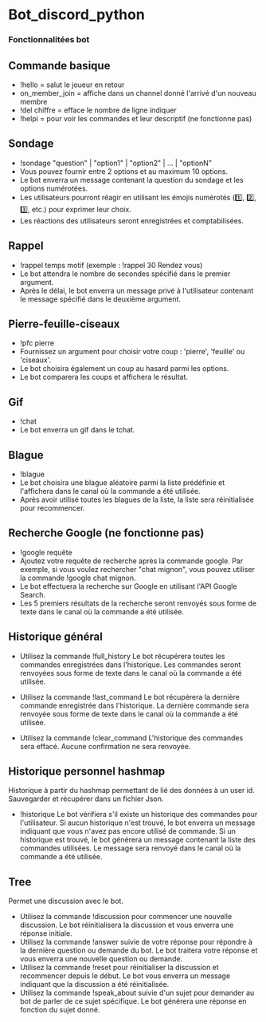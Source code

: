 # Bot_discord_python

### Fonctionnalitées bot 

## Commande basique

- !hello = salut le joueur en retour
- on_member_join = affiche dans un channel donné l'arrivé d'un nouveau membre
- !del chiffre = efface le nombre de ligne indiquer
- !helpi = pour voir les commandes et leur descriptif (ne fonctionne pas)



## Sondage

- !sondage "question" | "option1" | "option2" | ... | "optionN"
- Vous pouvez fournir entre 2 options et au maximum 10 options.
- Le bot enverra un message contenant la question du sondage et les options numérotées.
- Les utilisateurs pourront réagir en utilisant les émojis numérotés (1️⃣, 2️⃣, 3️⃣, etc.) pour exprimer leur choix.
- Les réactions des utilisateurs seront enregistrées et comptabilisées.


## Rappel

- !rappel temps motif (exemple : !rappel 30 Rendez vous)
- Le bot attendra le nombre de secondes spécifié dans le premier argument.
- Après le délai, le bot enverra un message privé à l'utilisateur contenant le message spécifié dans le deuxième argument.

## Pierre-feuille-ciseaux

- !pfc pierre
- Fournissez un argument pour choisir votre coup : 'pierre', 'feuille' ou 'ciseaux'.
- Le bot choisira également un coup au hasard parmi les options.
- Le bot comparera les coups et affichera le résultat.

## Gif

- !chat
- Le bot enverra un gif dans le tchat.

## Blague

- !blague
- Le bot choisira une blague aléatoire parmi la liste prédéfinie et l'affichera dans le canal où la commande a été utilisée.
- Après avoir utilisé toutes les blagues de la liste, la liste sera réinitialisée pour recommencer.


## Recherche Google (ne fonctionne pas)

- !google requête
- Ajoutez votre requête de recherche après la commande google. Par exemple, si vous voulez rechercher "chat mignon", vous pouvez utiliser la commande !google chat mignon.
- Le bot effectuera la recherche sur Google en utilisant l'API Google Search.
- Les 5 premiers résultats de la recherche seront renvoyés sous forme de texte dans le canal où la commande a été utilisée.

## Historique général 

- Utilisez la commande !full_history
Le bot récupérera toutes les commandes enregistrées dans l'historique.
Les commandes seront renvoyées sous forme de texte dans le canal où la commande a été utilisée.

- Utilisez la commande !last_command
Le bot récupérera la dernière commande enregistrée dans l'historique.
La dernière commande sera renvoyée sous forme de texte dans le canal où la commande a été utilisée.

- Utilisez la commande !clear_command
L'historique des commandes sera effacé.
Aucune confirmation ne sera renvoyée.

## Historique personnel hashmap

Historique à partir du hashmap permettant de lié des données à un user id. Sauvegarder et récupérer dans un fichier Json.
- !historique 
Le bot vérifiera s'il existe un historique des commandes pour l'utilisateur.
Si aucun historique n'est trouvé, le bot enverra un message indiquant que vous n'avez pas encore utilisé de commande.
Si un historique est trouvé, le bot générera un message contenant la liste des commandes utilisées.
Le message sera renvoyé dans le canal où la commande a été utilisée.

## Tree

Permet une discussion avec le bot.

- Utilisez la commande !discussion pour commencer une nouvelle discussion. Le bot réinitialisera la discussion et vous enverra une réponse initiale.
- Utilisez la commande !answer suivie de votre réponse pour répondre à la dernière question ou demande du bot. Le bot traitera votre réponse et vous enverra une nouvelle question ou demande.
- Utilisez la commande !reset pour réinitialiser la discussion et recommencer depuis le début. Le bot vous enverra un message indiquant que la discussion a été réinitialisée.
- Utilisez la commande !speak_about suivie d'un sujet pour demander au bot de parler de ce sujet spécifique. Le bot générera une réponse en fonction du sujet donné.

